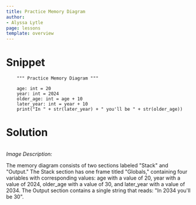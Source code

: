 ```yaml
---
title: Practice Memory Diagram
author:
- Alyssa Lytle
page: lessons
template: overview
---
```


# Snippet

<pre>
<code class="python">    """ Practice Memory Diagram """

    age: int = 20
    year: int = 2024
    older_age: int = age + 10
    later_year: int = year + 10
    print("In " + str(later_year) + " you'll be " + str(older_age))
</code></pre>

# Solution
<img class="img-fluid" src="/static/assets/sp24/basic-03-sol.png" alt=""  /> 



*Image Description:* 

The memory diagram consists of two sections labeled "Stack" and "Output." The Stack section has one frame titled "Globals," containing four variables with corresponding values: age with a value of 20, year with a value of 2024, older_age with a value of 30, and later_year with a value of 2034. The Output section contains a single string that reads: "In 2034 you'll be 30".